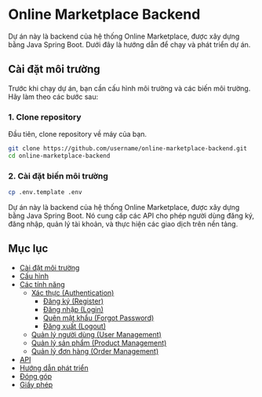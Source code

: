 # Online Marketplace Backend

Dự án này là backend của hệ thống Online Marketplace, được xây dựng bằng Java Spring Boot. Dưới đây là hướng dẫn để chạy và phát triển dự án.

## Cài đặt môi trường

Trước khi chạy dự án, bạn cần cấu hình môi trường và các biến môi trường. Hãy làm theo các bước sau:

### 1. Clone repository

Đầu tiên, clone repository về máy của bạn.

```bash
git clone https://github.com/username/online-marketplace-backend.git
cd online-marketplace-backend
```

### 2. Cài đặt biến môi trường
```bash
cp .env.template .env
```
Dự án này là backend của hệ thống Online Marketplace, được xây dựng bằng Java Spring Boot. Nó cung cấp các API cho phép người dùng đăng ký, đăng nhập, quản lý tài khoản, và thực hiện các giao dịch trên nền tảng.

## Mục lục

- [Cài đặt môi trường](#cài-đặt-môi-trường)
- [Cấu hình](#cấu-hình)
- [Các tính năng](#các-tính-năng)
    - [Xác thực (Authentication)](#xác-thực-authentication)
        - [Đăng ký (Register)](#đăng-ký-register)
        - [Đăng nhập (Login)](#đăng-nhập-login)
        - [Quên mật khẩu (Forgot Password)](#quên-mật-khẩu-forgot-password)
        - [Đăng xuất (Logout)](#đăng-xuất-logout)
    - [Quản lý người dùng (User Management)](#quản-lý-người-dùng-user-management)
    - [Quản lý sản phẩm (Product Management)](#quản-lý-sản-phẩm-product-management)
    - [Quản lý đơn hàng (Order Management)](#quản-lý-đơn-hàng-order-management)
- [API](#api)
- [Hướng dẫn phát triển](#hướng-dẫn-phát-triển)
- [Đóng góp](#đóng-góp)
- [Giấy phép](#giấy-phép)
